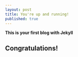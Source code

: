 ```yaml
---
layout: post
title: You're up and running!
published: true
---
```

**This is your first blog with Jekyll**

## Congratulations!